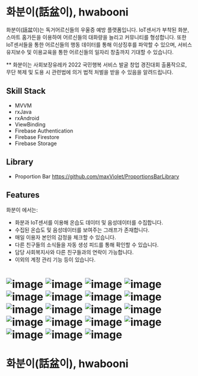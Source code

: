
# 화분이(話盆이), hwabooni


화분이(話盆이)는 독거어르신들의 우울증 예방 플랫폼입니다. IoT센서가 부착된 화분, 스마트 홈가든을 이용하여 어르신들의 대화량을 늘리고 커뮤니티를 형성합니다. 또한 IoT센서들을 통한 어르신들의 행동 데이터를 통해 이상징후를 파악할 수 있으며, 서비스 유지보수 및 이용교육을 통한 어르신들의 일자리 창출까지 기대할 수 있습니다.

** 화분이는 사회보장유레카 2022 국민행복 서비스 발굴 창업 경진대회 출품작으로, 무단 복제 및 도용 시 관련법에 의거 법적 처벌을 받을 수 있음을 알려드립니다.

## Skill Stack
- MVVM
- rxJava
- rxAndroid
- ViewBinding
- Firebase Authentication
- Firebase Firestore
- Firebase Storage

## Library
- Proportion Bar https://github.com/maxViolet/ProportionsBarLibrary

## Features

화분이 에서는:
- 화분과 IoT센서를 이용해 온습도 데이터 및 음성데이터를 수집합니다.
- 수집된 온습도 및 음성데이터를 보여주는 그래프가 존재합니다.
- 매일 이용자 본인의 감정을 체크할 수 있습니다.
- 다른 친구들의 소식들을 자동 생성 피드를 통해 확인할 수 있습니다.
- 담당 사회복지사와 다른 친구들과의 연락이 가능합니다.
- 이외의 계정 관리 기능 등이 있습니다.

![image](https://user-images.githubusercontent.com/86652565/178497121-2d82b7d5-7d37-4337-b47d-ae3f5459eede.png)
![image](https://user-images.githubusercontent.com/86652565/178497893-394a8aa4-ebb3-4e92-9b79-0ef2fecb600b.png)
![image](https://user-images.githubusercontent.com/86652565/178497899-cfbc779d-5c6c-40ea-b0ae-dc30c1ba6891.png)
![image](https://user-images.githubusercontent.com/86652565/178497905-dcfec572-480c-4a30-af49-b675434bb28a.png)
![image](https://user-images.githubusercontent.com/86652565/178497917-b7b07080-7175-44a2-ac23-76f8e2cfaca7.png)
![image](https://user-images.githubusercontent.com/86652565/178497925-d6308122-ecd2-489e-93bc-852eab35dee8.png)
![image](https://user-images.githubusercontent.com/86652565/178497931-0df65772-b34c-47c9-bec1-5dfa52ddea86.png)
![image](https://user-images.githubusercontent.com/86652565/178497937-d03750ca-6a0a-4670-b986-93b475a6a649.png)
![image](https://user-images.githubusercontent.com/86652565/178497952-39282be3-91c4-44a6-a543-4862a9735683.png)
![image](https://user-images.githubusercontent.com/86652565/178498043-e6a186c3-a1fa-43a1-9113-d712a8df3070.png)
![image](https://user-images.githubusercontent.com/86652565/178498051-2b59d7f4-adcd-4506-8c1e-6ab0b94048ab.png)
![image](https://user-images.githubusercontent.com/86652565/178498059-477cf144-b268-49fc-a9e6-a16aa95674ad.png)
![image](https://user-images.githubusercontent.com/86652565/178498077-c067b313-6598-4ebe-9cb4-f716d39a23f6.png)
![image](https://user-images.githubusercontent.com/86652565/178500039-d7ecba9b-3a8d-4f5d-a0bf-0493a44f106e.png)
![image](https://user-images.githubusercontent.com/86652565/178500048-e09c96df-7504-4023-8c8d-d98dac53f918.png)
![image](https://user-images.githubusercontent.com/86652565/178500113-181686bc-740b-4ab5-91c4-5d5263b7fa42.png)
![image](https://user-images.githubusercontent.com/86652565/178500077-81b7cccc-8036-483e-a714-afa7af2ed506.png)
![image](https://user-images.githubusercontent.com/86652565/178500083-b9bc8f77-0ee6-4a39-a564-a606df72f651.png)
![image](https://user-images.githubusercontent.com/86652565/178500088-779d14ee-9112-4660-8fb4-c2d0c33b5e1a.png)
=======
# 화분이(話盆이), hwabooni

